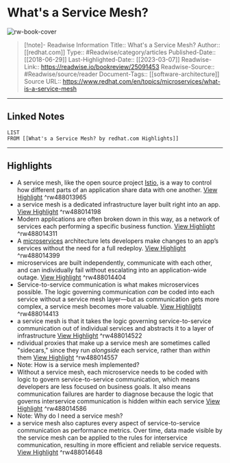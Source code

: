 # What's a Service Mesh?

![rw-book-cover](https://www.redhat.com/profiles/rh/themes/redhatdotcom/img/red-hat-social-share.jpg)
<br>
>[!note]- Readwise Information
>Title:: What's a Service Mesh?
>Author:: [[redhat.com]]
>Type:: #Readwise/category/articles
>Published-Date:: [[2018-06-29]]
>Last-Highlighted-Date:: [[2023-03-07]]
>Readwise-Link:: https://readwise.io/bookreview/25091453
>Readwise-Source:: #Readwise/source/reader
>Document-Tags:: [[software-architecture]] 
>Source URL:: https://www.redhat.com/en/topics/microservices/what-is-a-service-mesh
--- 

## Linked Notes
```dataview
LIST
FROM [[What's a Service Mesh? by redhat.com Highlights]]
```

---

## Highlights
- A service mesh, like the open source project [Istio,](https://www.redhat.com/en/topics/microservices/what-is-istio) is a way to control how different parts of an application share data with one another. [View Highlight](https://readwise.io/open/488013965) ^rw488013965
- a service mesh is a dedicated infrastructure layer built right into an app. [View Highlight](https://readwise.io/open/488014198) ^rw488014198
- Modern applications are often broken down in this way, as a network of services each performing a specific business function. [View Highlight](https://readwise.io/open/488014311) ^rw488014311
- A [microservices](https://www.redhat.com/en/topics/microservices/what-are-microservices) architecture lets developers make changes to an app’s services without the need for a full redeploy. [View Highlight](https://readwise.io/open/488014399) ^rw488014399
- microservices are built independently, communicate with each other, and can individually fail without escalating into an application-wide outage. [View Highlight](https://readwise.io/open/488014404) ^rw488014404
- Service-to-service communication is what makes microservices possible. The logic governing communication *can* be coded into each service without a service mesh layer—but as communication gets more complex, a service mesh becomes more valuable. [View Highlight](https://readwise.io/open/488014413) ^rw488014413
- a service mesh is that it takes the logic governing service-to-service communication out of individual services and abstracts it to a layer of infrastructure [View Highlight](https://readwise.io/open/488014522) ^rw488014522
- ndividual proxies that make up a service mesh are sometimes called "sidecars," since they run *alongside* each service, rather than *within* them [View Highlight](https://readwise.io/open/488014557) ^rw488014557
- Note: How is a service mesh implemented?
- Without a service mesh, each microservice needs to be coded with logic to govern service-to-service communication, which means developers are less focused on business goals. It also means communication failures are harder to diagnose because the logic that governs interservice communication is hidden within each service [View Highlight](https://readwise.io/open/488014586) ^rw488014586
- Note: Why do I need a service mesh?
- a service mesh also captures every aspect of service-to-service communication as performance metrics. Over time, data made visible by the service mesh can be applied to the rules for interservice communication, resulting in more efficient and reliable service requests. [View Highlight](https://readwise.io/open/488014648) ^rw488014648
